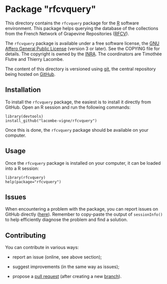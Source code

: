 # Package "rfcvquery"

This directory contains the `rfcvquery` package for the [R](https://en.wikipedia.org/wiki/R_(programming_language)) software environment.
This package helps querying the database of the collections from the French Network of Grapevine Repositories ([RFCV](https://bioweb.supagro.inra.fr/collections_vigne/Home.php?l=EN)).

The `rfcvquery` package is available under a free software license, the [GNU Affero General Public License](https://www.gnu.org/licenses/agpl.html) (version 3 or later).
See the COPYING file for details.
The copyright is owned by the [INRA](http://www.inra.fr/).
The coordinators are Timothée Flutre and Thierry Lacombe.

The content of this directory is versioned using [git](https://en.wikipedia.org/wiki/Git_(software)), the central repository being hosted on [GitHub](https://github.com/lacombe-vigne/rfcvquery).


## Installation

To install the `rfcvquery` package, the easiest is to install it directly from GitHub.
Open an R session and run the following commands:

```
library(devtools)
install_github("lacombe-vigne/rfcvquery")
```

Once this is done, the `rfcvquery` package should be available on your computer.


## Usage

Once the `rfcvquery` package is installed on your computer, it can be loaded into a R session:

```
library(rfcvquery)
help(package="rfcvquery")
```


## Issues

When encountering a problem with the package, you can report issues on GitHub directly ([here](https://github.com/lacombe-vigne/rfcvquery/issues)).
Remember to copy-paste the output of `sessionInfo()` to help efficiently diagnose the problem and find a solution.


## Contributing

You can contribute in various ways:


* report an issue (online, see above section);

* suggest improvements (in the same way as issues);

* propose a [pull request](https://github.com/lacombe-vigne/rfcvquery/pulls) (after creating a new [branch](https://www.git-scm.com/book/en/v2/Git-Branching-Branches-in-a-Nutshell)).
